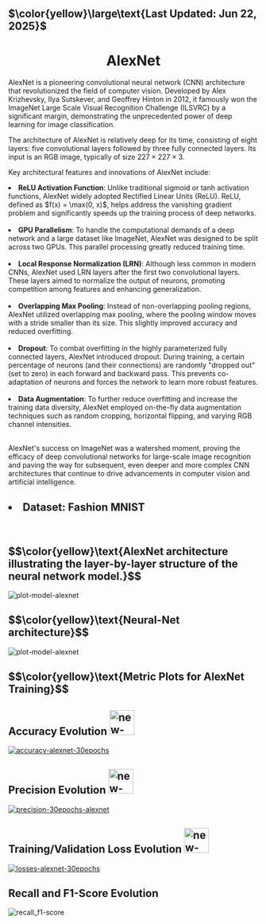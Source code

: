 <p><h2>$\color{yellow}\large\text{Last Updated: Jun 22, 2025}$</h2></p>
<center><h1> AlexNet </h1></center>

AlexNet is a pioneering convolutional neural network (CNN) architecture that revolutionized the field of computer vision. Developed by Alex Krizhevsky, Ilya Sutskever, and Geoffrey Hinton in 2012, it famously won the ImageNet Large Scale Visual Recognition Challenge (ILSVRC) by a significant margin, demonstrating the unprecedented power of deep learning for image classification.

The architecture of AlexNet is relatively deep for its time, consisting of eight layers: five convolutional layers followed by three fully connected layers. Its input is an RGB image, typically of size $227 \times 227 \times 3$.

Key architectural features and innovations of AlexNet include:


<li><b>ReLU Activation Function</b>: Unlike traditional sigmoid or tanh activation functions, AlexNet widely adopted Rectified Linear Units (ReLU). ReLU, defined as $f(x) = \max(0, x)$, helps address the vanishing gradient problem and significantly speeds up the training process of deep networks.</li><br>

<li><b>GPU Parallelism</b>: To handle the computational demands of a deep network and a large dataset like ImageNet, AlexNet was designed to be split across two GPUs. This parallel processing greatly reduced training time.</li><br>

<li><b>Local Response Normalization (LRN)</b>: Although less common in modern CNNs, AlexNet used LRN layers after the first two convolutional layers. These layers aimed to normalize the output of neurons, promoting competition among features and enhancing generalization.</li><br>

<li><b>Overlapping Max Pooling</b>: Instead of non-overlapping pooling regions, AlexNet utilized overlapping max pooling, where the pooling window moves with a stride smaller than its size. This slightly improved accuracy and reduced overfitting.</li><br>

<li><b>Dropout</b>: To combat overfitting in the highly parameterized fully connected layers, AlexNet introduced dropout. During training, a certain percentage of neurons (and their connections) are randomly "dropped out" (set to zero) in each forward and backward pass. This prevents co-adaptation of neurons and forces the network to learn more robust features.</li><br>

<li><b>Data Augmentation</b>: To further reduce overfitting and increase the training data diversity, AlexNet employed on-the-fly data augmentation techniques such as random cropping, horizontal flipping, and varying RGB channel intensities.</li><br>

AlexNet's success on ImageNet was a watershed moment, proving the efficacy of deep convolutional networks for large-scale image recognition and paving the way for subsequent, even deeper and more complex CNN architectures that continue to drive advancements in computer vision and artificial intelligence.

<h2><li> Dataset: Fashion MNIST </li></h2>
<br>
<h2> $$\color{yellow}\text{AlexNet architecture illustrating the layer-by-layer structure of the neural network model.}$$ </h2>
<img src='./plot_model_alexnet.png' border='0' alt='plot-model-alexnet'/>

<h2> $$\color{yellow}\text{Neural-Net architecture}$$ </h2>
<img src='./nn_architecture_alexnet.png' border='0' alt='plot-model-alexnet'/>

<h2> $$\color{yellow}\text{Metric Plots for AlexNet Training}$$ </h2>
<!--head>
    <meta charset="UTF-8">
    <meta name="viewport" content="width=device-width, initial-scale=1.0">
    <title> Accuracy Evolution </title>
    <style>
        .scaled-image {
            transform: scale(0.7); /* Scale factor of 1.5 */
            /* Optional: Set the transform origin if needed */
            transform-origin: top left; 
        }
    </style>
</head-->
<body>   
     <h2> Accuracy Evolution <a href='https://postimages.org/' target='_blank'>
  <img src='https://i.postimg.cc/HLrmG0X4/new-star.png' border='0' alt='new-star' width='50'/>
</a></h2>
     <a href='https://postimages.org/' target='_blank'>
     <img src='./accuracy_alexnet_v5.png' border='0' alt='accuracy-alexnet-30epochs'/></a>
    
<h2> Precision Evolution <a href='https://postimages.org/' target='_blank'>
  <img src='https://i.postimg.cc/HLrmG0X4/new-star.png' border='0' alt='new-star' width='50'/></h2>
<a href='https://postimages.org/' target='_blank'>
    <img src='./precision_alexnet_v5.png' border='0' alt='precision-30epochs-alexnet'/>
</a>
<br>

<h2> Training/Validation Loss Evolution <a href='https://postimages.org/' target='_blank'>
  <img src='https://i.postimg.cc/HLrmG0X4/new-star.png' border='0' alt='new-star' width='50'/></h2>
<a href='https://postimages.org/' target='_blank'>
    <img src='./losses_alexnet_v5.png' border='0' alt='losses-alexnet-30epochs'/>
</a>

<h2> Recall and F1-Score Evolution </h2>
<img src='./recall_f1-score.png' border='0' alt='recall_f1-score'/>
</a>    
</body>
